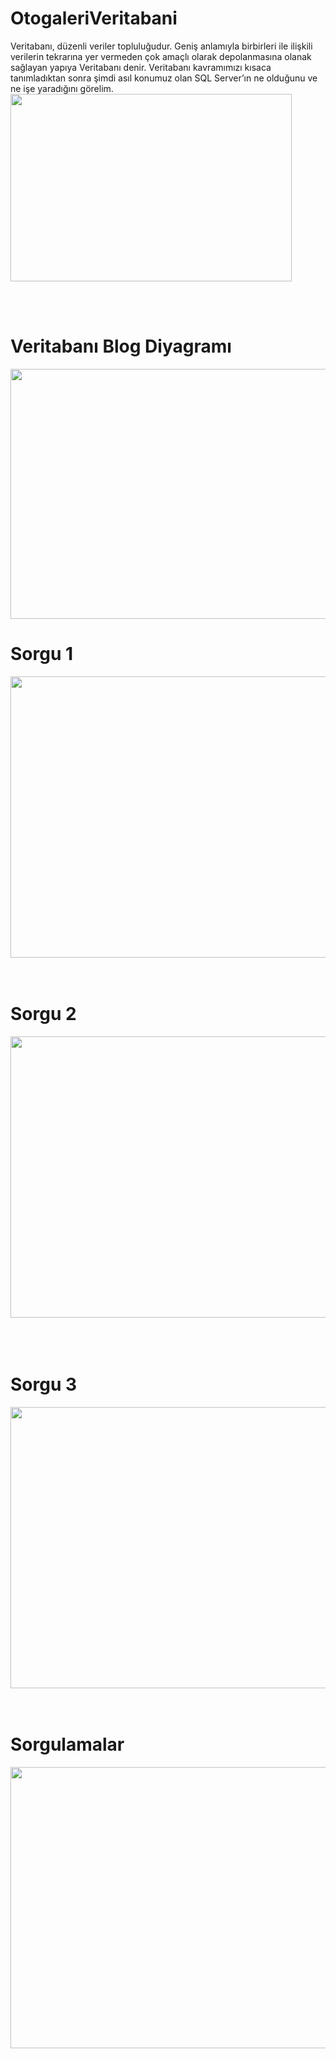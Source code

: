 # OtogaleriVeritabani
Veritabanı, düzenli veriler topluluğudur. Geniş anlamıyla birbirleri ile ilişkili verilerin tekrarına yer vermeden çok amaçlı olarak depolanmasına olanak sağlayan yapıya Veritabanı denir.
Veritabanı kavramımızı kısaca tanımladıktan sonra şimdi asıl konumuz olan SQL Server’ın ne olduğunu ve ne işe yaradığını görelim.
<br>
<img align="center" width="450" height="300" src="https://user-images.githubusercontent.com/43750173/55809846-51594800-5aef-11e9-92bf-51ae52f52ad7.jpg">
</p>
<br>
<br>
<h1>Veritabanı Blog Diyagramı</h1>
<img align="center" width="850" height="400" src="https://user-images.githubusercontent.com/43750173/55827687-6b0c8680-5b13-11e9-8bae-6fb88e1de132.PNG">
<h1>Sorgu 1</h1>
<img align="center" width="850" height="450" src="https://user-images.githubusercontent.com/43750173/55828112-57155480-5b14-11e9-99ad-fa291f74b61f.PNG">
<br><br>
<br>
<h1>Sorgu 2</h1>
<img align="center" width="850" height="450" src="https://user-images.githubusercontent.com/43750173/55828040-3947ef80-5b14-11e9-8422-1490920b3b3f.PNG"><br><br><br>
<br>
<h1>Sorgu 3</h1>
<img align="center" width="850" height="450" src="https://user-images.githubusercontent.com/43750173/55828041-3947ef80-5b14-11e9-9882-e0a0a9f0e07d.PNG"><br><br><br>

<h1>Sorgulamalar</h1>
<img align="center" width="850" height="450" src="https://user-images.githubusercontent.com/43750173/55828039-38af5900-5b14-11e9-8ac0-e955eaee138d.PNG"><br><br><br>


